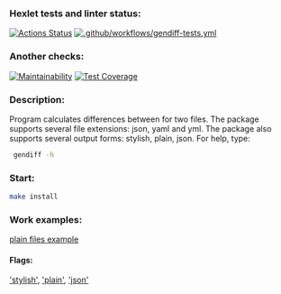 ### Hexlet tests and linter status:
[![Actions Status](https://github.com/Memnaya/frontend-project-46/workflows/hexlet-check/badge.svg)](https://github.com/Memnaya/frontend-project-46/actions)
[![.github/workflows/gendiff-tests.yml](https://github.com/Memnaya/frontend-project-46/actions/workflows/gendiff-tests.yml/badge.svg)](https://github.com/Memnaya/frontend-project-46/actions/workflows/gendiff-tests.yml)

### Another checks:
[![Maintainability](https://api.codeclimate.com/v1/badges/f96e2455eb3dc3379d6a/maintainability)](https://codeclimate.com/github/Memnaya/frontend-project-46/maintainability)
[![Test Coverage](https://api.codeclimate.com/v1/badges/f96e2455eb3dc3379d6a/test_coverage)](https://codeclimate.com/github/Memnaya/frontend-project-46/test_coverage)

### Description:
Program calculates differences between for two files. The package supports several file extensions: json, yaml and yml. The package also supports several output forms: stylish, plain, json.
For help, type:
```bash
 gendiff -h
```
### Start:
```bash
make install
```
### Work examples:
[plain files example](https://asciinema.org/a/dZ9HBo3AeMPhnrmAddKTu4H4P)
#### Flags:
['stylish'](https://asciinema.org/a/DpbbjvhbJiVdRnRfxchiBC3YH), ['plain'](https://asciinema.org/a/DpbbjvhbJiVdRnRfxchiBC3YH), ['json'](https://asciinema.org/a/mrK5knavuAMfpdILJyy6NB07c)